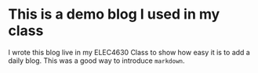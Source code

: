 # This is a demo blog I used in my class

I wrote this blog live in my ELEC4630 Class to show how easy it is to add a daily blog.  This was a good way to introduce `markdown`.
